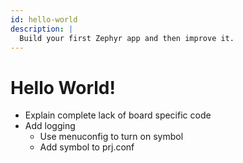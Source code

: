 ```yaml
---
id: hello-world
description: |
  Build your first Zephyr app and then improve it.
---
```


# Hello World!

- Explain complete lack of board specific code
- Add logging
    - Use menuconfig to turn on symbol
    - Add symbol to prj.conf
